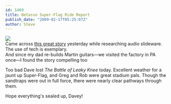 ```yaml
---
id: 1469
title: Betasso Super-Flag Ride Report
publish_date: "2009-02-17T05:25:07Z"
author: Steve
---
```

[![](http://www.flagstafffrenzy.org/wp-content/uploads/2009/02/martin-guitar.jpg)](http://www.nytimes.com/interactive/2008/02/22/travel/escapes/20080222_MARTIN_FEATURE.html)  
Came across [this great story](http://www.nytimes.com/interactive/2008/02/22/travel/escapes/20080222_MARTIN_FEATURE.html) yesterday while researching audio slideware. The use of tech is exemplary.  
And since my dad re-builds Martin guitars—we visited the factory in PA once—I found the story compelling too

Too bad Dave lost _The Battle of Leaky Knee_ today. Excellent weather for a jaunt up Super-Flag, and Greg and Rob were great stadium pals. Though the sandtraps were out in full force, there were nearly clear pathways through them.

Hope everything's sealed up, Davey!
